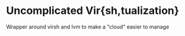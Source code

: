 # Uncomplicated Vir{sh,tualization}

Wrapper around virsh and lvm to make a "cloud" easier to manage
